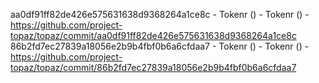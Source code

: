 aa0df91ff82de426e575631638d9368264a1ce8c - Tokenr () - Tokenr () - https://github.com/project-topaz/topaz/commit/aa0df91ff82de426e575631638d9368264a1ce8c
86b2fd7ec27839a18056e2b9b4fbf0b6a6cfdaa7 - Tokenr () - Tokenr () - https://github.com/project-topaz/topaz/commit/86b2fd7ec27839a18056e2b9b4fbf0b6a6cfdaa7
